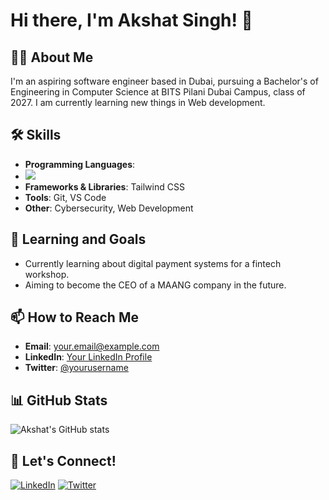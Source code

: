 # Hi there, I'm Akshat Singh! 👋

## 👨‍💻 About Me
I'm an aspiring software engineer based in Dubai, pursuing a Bachelor's of Engineering in Computer Science at BITS Pilani Dubai Campus, class of 2027. I am currently learning new things in Web development.

## 🛠️ Skills
- **Programming Languages**:  
- [![](https://skillicons.dev/icons?i=js,html,css,wasm)](https://skillicons.dev)
- **Frameworks & Libraries**: Tailwind CSS
- **Tools**: Git, VS Code
- **Other**: Cybersecurity, Web Development

## 🌱 Learning and Goals
- Currently learning about digital payment systems for a fintech workshop.
- Aiming to become the CEO of a MAANG company in the future.

## 📫 How to Reach Me
- **Email**: [your.email@example.com](mailto:your.email@example.com)
- **LinkedIn**: [Your LinkedIn Profile](https://linkedin.com/in/yourprofile)
- **Twitter**: [@yourusername](https://twitter.com/yourusername)

## 📊 GitHub Stats
![Akshat's GitHub stats](https://github-readme-stats.vercel.app/api?username=yourusername&show_icons=true&theme=radical)

## 🔗 Let's Connect!
[![LinkedIn](https://img.shields.io/badge/LinkedIn-0077B5?style=for-the-badge&logo=linkedin&logoColor=white)](https://linkedin.com/in/yourprofile)
[![Twitter](https://img.shields.io/badge/Twitter-1DA1F2?style=for-the-badge&logo=twitter&logoColor=white)](https://twitter.com/yourusername)
